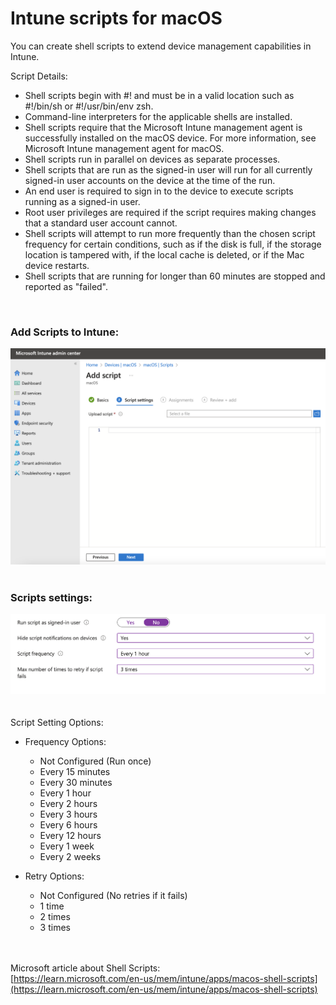 # Intune scripts for macOS

You can create shell scripts to extend device management capabilities in Intune.   

Script Details:  
* Shell scripts begin with #! and must be in a valid location such as #!/bin/sh or #!/usr/bin/env zsh.
* Command-line interpreters for the applicable shells are installed.
* Shell scripts require that the Microsoft Intune management agent is successfully installed on the macOS device. For more information, see Microsoft Intune management agent for macOS.
* Shell scripts run in parallel on devices as separate processes.
* Shell scripts that are run as the signed-in user will run for all currently signed-in user accounts on the device at the time of the run.
* An end user is required to sign in to the device to execute scripts running as a signed-in user.
* Root user privileges are required if the script requires making changes that a standard user account cannot.
* Shell scripts will attempt to run more frequently than the chosen script frequency for certain conditions, such as if the disk is full, if the storage location is tampered with, if the local cache is deleted, or if the Mac device restarts.
* Shell scripts that are running for longer than 60 minutes are stopped and reported as "failed".

    

### Add Scripts to Intune:  
![Scripts](https://github.com/gilburns/IntuneMac/blob/main/Scripts/Add%20Script.png "Add Scripts")    
    
### Scripts settings:  
![Scripts](https://github.com/gilburns/IntuneMac/blob/main/Scripts/Script%20additional%20settings.png "Add Scripts")    
    
    
Script Setting Options:  

* Frequency Options:
	- Not Configured (Run once)
	- Every 15 minutes
	- Every 30 minutes
	- Every 1 hour
	- Every 2 hours
	- Every 3 hours
	- Every 6 hours
	- Every 12 hours
	- Every 1 week
	- Every 2 weeks

* Retry Options:
	- Not Configured (No retries if it fails)
	- 1 time
	- 2 times
	- 3 times
	
    
    
Microsoft article about Shell Scripts:  
[https://learn.microsoft.com/en-us/mem/intune/apps/macos-shell-scripts](https://learn.microsoft.com/en-us/mem/intune/apps/macos-shell-scripts)



